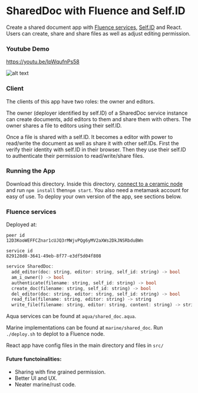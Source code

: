# SharedDoc with Fluence and Self.ID
Create a shared document app with [Fluence services](https://doc.fluence.dev/docs/), [Self.ID](https://developers.ceramic.network/reference/self-id/classes/web.SelfID/#authenticate) and React. Users can create, share and share files as well as adjust editing permission.

### Youtube Demo
https://youtu.be/IpWqufnPs58

![alt text](https://github.com/Hazarre/SharedDoc/demo.png)

### Client 
The clients of this app have two roles: the owner and editors. 

The owner (deployer identified by self.ID) of a SharedDoc service instance can create documents, add editors to them and share them with others. The owner shares a file to editors using their self.ID. 

Once a file is shared with a self.ID. It becomes a editor with power to read/write the document as well as share it with other self.IDs. First the verify their identity with self.ID in their browser. Then they use their self.ID to authenticate their permission to read/write/share files. 


### Running the App 
Download this directory. Inside this directory, [connect to a ceramic node](https://developers.ceramic.network/run/nodes/community-nodes/) and run ```npm install``` then```npm start```. You also need a metamask account for easy of use.
To deploy your own version of the app, see sections below. 

### Fluence services 
Deployed at:
```
peer id 
12D3KooWEFFCZnar1cUJQ3rMWjvPQg6yMV2aXWs2DkJNSRbduBWn

service id
829128d8-3641-49eb-8f77-e3df5d04f808
```

```rust 
service SharedDoc:
  add_editor(doc: string, editor: string, self_id: string) -> bool
  am_i_owner() -> bool
  authenticate(filename: string, self_id: string) -> bool
  create_doc(filename: string, self_id: string) -> bool
  del_editor(doc: string, editor: string, self_id: string) -> bool
  read_file(filename: string, editor: string) -> string
  write_file(filename: string, editor: string, content: string) -> string
```

Aqua services can be found at ```aqua/shared_doc.aqua```. 

Marine implementations can be found at ```marine/shared_doc```. Run ```./deploy.sh``` to deplot to a Fluence node. 

React app have config files in the main directory and files in ```src/```

#### Future functoinalities: 
 - Sharing with fine grained permission. 
 - Better UI and UX. 
 - Neater marine/rust code. 

